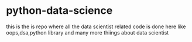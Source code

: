 # python-data-science
this is the is repo where all the data scientist related code is done here like oops,dsa,python library and many more thiings about data scientist
